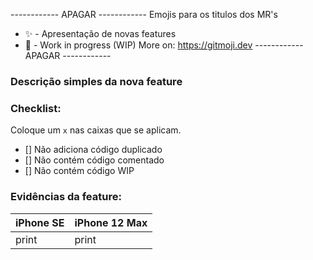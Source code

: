 ------------ APAGAR ------------
Emojis para os titulos dos MR's
* ✨ - Apresentação de novas features
* 🚧 - Work in progress (WIP)
More on: https://gitmoji.dev
------------ APAGAR ------------
 
### Descrição simples da nova feature
 
 
### Checklist:
Coloque um ```x``` nas caixas que se aplicam.
- [] Não adiciona código duplicado
- [] Não contém código comentado
- [] Não contém código WIP
 
### Evidências da feature:
| iPhone SE | iPhone 12 Max |
| ------ | ------ |
| print  | print |
